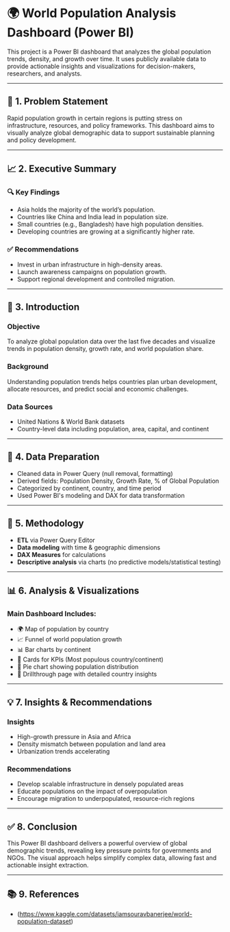 # 🌍 World Population Analysis Dashboard (Power BI)

This project is a Power BI dashboard that analyzes the global population trends, density, and growth over time. It uses publicly available data to provide actionable insights and visualizations for decision-makers, researchers, and analysts.

---

## 📌 1. Problem Statement

Rapid population growth in certain regions is putting stress on infrastructure, resources, and policy frameworks. This dashboard aims to visually analyze global demographic data to support sustainable planning and policy development.

---

## 📈 2. Executive Summary

### 🔍 Key Findings
- Asia holds the majority of the world’s population.
- Countries like China and India lead in population size.
- Small countries (e.g., Bangladesh) have high population densities.
- Developing countries are growing at a significantly higher rate.

### ✅ Recommendations
- Invest in urban infrastructure in high-density areas.
- Launch awareness campaigns on population growth.
- Support regional development and controlled migration.

---

## 🎯 3. Introduction

### Objective
To analyze global population data over the last five decades and visualize trends in population density, growth rate, and world population share.

### Background
Understanding population trends helps countries plan urban development, allocate resources, and predict social and economic challenges.

### Data Sources
- United Nations & World Bank datasets
- Country-level data including population, area, capital, and continent

---

## 🧹 4. Data Preparation

- Cleaned data in Power Query (null removal, formatting)
- Derived fields: Population Density, Growth Rate, % of Global Population
- Categorized by continent, country, and time period
- Used Power BI's modeling and DAX for data transformation

---

## 🧪 5. Methodology

- **ETL** via Power Query Editor
- **Data modeling** with time & geographic dimensions
- **DAX Measures** for calculations
- **Descriptive analysis** via charts (no predictive models/statistical testing)

---

## 📊 6. Analysis & Visualizations

### Main Dashboard Includes:
- 🌍 Map of population by country
- 📈 Funnel of world population growth
- 📊 Bar charts by continent
- 🧮 Cards for KPIs (Most populous country/continent)
- 📌 Pie chart showing population distribution
- 🔎 Drillthrough page with detailed country insights

---

## 💡 7. Insights & Recommendations

### Insights
- High-growth pressure in Asia and Africa
- Density mismatch between population and land area
- Urbanization trends accelerating

### Recommendations
- Develop scalable infrastructure in densely populated areas
- Educate populations on the impact of overpopulation
- Encourage migration to underpopulated, resource-rich regions

---

## ✅ 8. Conclusion

This Power BI dashboard delivers a powerful overview of global demographic trends, revealing key pressure points for governments and NGOs. The visual approach helps simplify complex data, allowing fast and actionable insight extraction.

---

## 📚 9. References

- (https://www.kaggle.com/datasets/iamsouravbanerjee/world-population-dataset)

